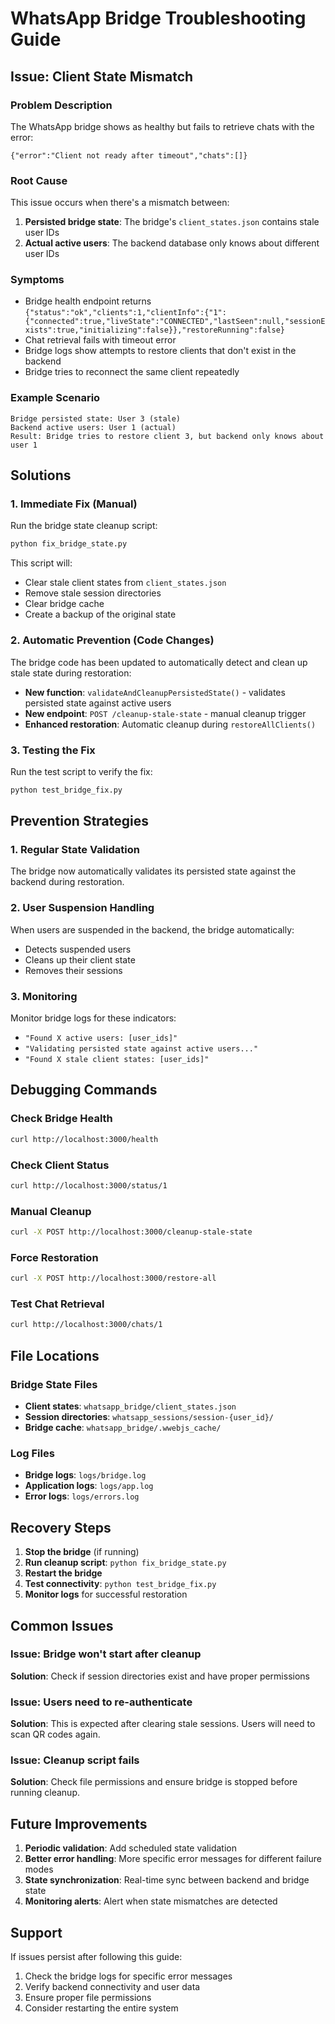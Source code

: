 # WhatsApp Bridge Troubleshooting Guide

## Issue: Client State Mismatch

### Problem Description
The WhatsApp bridge shows as healthy but fails to retrieve chats with the error:
```
{"error":"Client not ready after timeout","chats":[]}
```

### Root Cause
This issue occurs when there's a mismatch between:
1. **Persisted bridge state**: The bridge's `client_states.json` contains stale user IDs
2. **Actual active users**: The backend database only knows about different user IDs

### Symptoms
- Bridge health endpoint returns `{"status":"ok","clients":1,"clientInfo":{"1":{"connected":true,"liveState":"CONNECTED","lastSeen":null,"sessionExists":true,"initializing":false}},"restoreRunning":false}`
- Chat retrieval fails with timeout error
- Bridge logs show attempts to restore clients that don't exist in the backend
- Bridge tries to reconnect the same client repeatedly

### Example Scenario
```
Bridge persisted state: User 3 (stale)
Backend active users: User 1 (actual)
Result: Bridge tries to restore client 3, but backend only knows about user 1
```

## Solutions

### 1. Immediate Fix (Manual)
Run the bridge state cleanup script:
```bash
python fix_bridge_state.py
```

This script will:
- Clear stale client states from `client_states.json`
- Remove stale session directories
- Clear bridge cache
- Create a backup of the original state

### 2. Automatic Prevention (Code Changes)
The bridge code has been updated to automatically detect and clean up stale state during restoration:

- **New function**: `validateAndCleanupPersistedState()` - validates persisted state against active users
- **New endpoint**: `POST /cleanup-stale-state` - manual cleanup trigger
- **Enhanced restoration**: Automatic cleanup during `restoreAllClients()`

### 3. Testing the Fix
Run the test script to verify the fix:
```bash
python test_bridge_fix.py
```

## Prevention Strategies

### 1. Regular State Validation
The bridge now automatically validates its persisted state against the backend during restoration.

### 2. User Suspension Handling
When users are suspended in the backend, the bridge automatically:
- Detects suspended users
- Cleans up their client state
- Removes their sessions

### 3. Monitoring
Monitor bridge logs for these indicators:
- `"Found X active users: [user_ids]"`
- `"Validating persisted state against active users..."`
- `"Found X stale client states: [user_ids]"`

## Debugging Commands

### Check Bridge Health
```bash
curl http://localhost:3000/health
```

### Check Client Status
```bash
curl http://localhost:3000/status/1
```

### Manual Cleanup
```bash
curl -X POST http://localhost:3000/cleanup-stale-state
```

### Force Restoration
```bash
curl -X POST http://localhost:3000/restore-all
```

### Test Chat Retrieval
```bash
curl http://localhost:3000/chats/1
```

## File Locations

### Bridge State Files
- **Client states**: `whatsapp_bridge/client_states.json`
- **Session directories**: `whatsapp_sessions/session-{user_id}/`
- **Bridge cache**: `whatsapp_bridge/.wwebjs_cache/`

### Log Files
- **Bridge logs**: `logs/bridge.log`
- **Application logs**: `logs/app.log`
- **Error logs**: `logs/errors.log`

## Recovery Steps

1. **Stop the bridge** (if running)
2. **Run cleanup script**: `python fix_bridge_state.py`
3. **Restart the bridge**
4. **Test connectivity**: `python test_bridge_fix.py`
5. **Monitor logs** for successful restoration

## Common Issues

### Issue: Bridge won't start after cleanup
**Solution**: Check if session directories exist and have proper permissions

### Issue: Users need to re-authenticate
**Solution**: This is expected after clearing stale sessions. Users will need to scan QR codes again.

### Issue: Cleanup script fails
**Solution**: Check file permissions and ensure bridge is stopped before running cleanup.

## Future Improvements

1. **Periodic validation**: Add scheduled state validation
2. **Better error handling**: More specific error messages for different failure modes
3. **State synchronization**: Real-time sync between backend and bridge state
4. **Monitoring alerts**: Alert when state mismatches are detected

## Support

If issues persist after following this guide:
1. Check the bridge logs for specific error messages
2. Verify backend connectivity and user data
3. Ensure proper file permissions
4. Consider restarting the entire system
